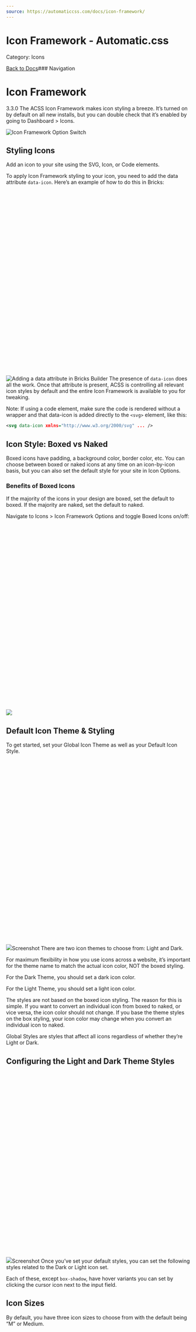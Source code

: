 ```yaml
---
source: https://automaticcss.com/docs/icon-framework/
---
```


# Icon Framework - Automatic.css

Category: Icons

[Back to Docs](https://automaticcss.com/docs)### Navigation

# Icon Framework

3.3.0
The ACSS Icon Framework makes icon styling a breeze. It’s turned on by default on all new installs, but you can double check that it’s enabled by going to Dashboard > Icons.

![Icon Framework Option Switch](https://automaticcss.com/wp-content/uploads/CleanShot-2024-11-11-at-16.00.02@2x-1024x1024.jpg)
## Styling Icons

Add an icon to your site using the SVG, Icon, or Code elements.

To apply Icon Framework styling to your icon, you need to add the data attribute `data-icon`. Here’s an example of how to do this in Bricks:

![Adding a data attribute in Bricks Builder](data:image/svg+xml,%3Csvg%20xmlns='http://www.w3.org/2000/svg'%20width='1024'%20height='1024'%20viewBox='0%200%201024%201024'%3E%3C/svg%3E)![Adding a data attribute in Bricks Builder](https://automaticcss.com/wp-content/uploads/CleanShot-2024-11-11-at-16.12.07@2x-1024x1024.jpg)
The presence of `data-icon` does all the work. Once that attribute is present, ACSS is controlling all relevant icon styles by default and the entire Icon Framework is available to you for tweaking.

Note: If using a code element, make sure the code is rendered without a wrapper and that data-icon is added directly to the `<svg>` element, like this:

```xml
<svg data-icon xmlns="http://www.w3.org/2000/svg" ... />
```

## Icon Style: Boxed vs Naked

Boxed icons have padding, a background color, border color, etc. You can choose between boxed or naked icons at any time on an icon-by-icon basis, but you can also set the default style for your site in Icon Options.

### Benefits of Boxed Icons

If the majority of the icons in your design are boxed, set the default to boxed. If the majority are naked, set the default to naked.

Navigate to Icons > Icon Framework Options and toggle Boxed Icons on/off:

![](data:image/svg+xml,%3Csvg%20xmlns='http://www.w3.org/2000/svg'%20width='1024'%20height='1024'%20viewBox='0%200%201024%201024'%3E%3C/svg%3E)![](https://automaticcss.com/wp-content/uploads/CleanShot-2025-01-29-at-11.30.23@2x-1024x1024.jpg)
## Default Icon Theme & Styling

To get started, set your Global Icon Theme as well as your Default Icon Style.

![](data:image/svg+xml,%3Csvg%20xmlns='http://www.w3.org/2000/svg'%20width='1024'%20height='1024'%20viewBox='0%200%201024%201024'%3E%3C/svg%3E)![](https://automaticcss.com/wp-content/uploads/CleanShot-2025-01-29-at-11.35.14@2x-1024x1024.jpg)Screenshot
There are two icon themes to choose from: Light and Dark.

For maximum flexibility in how you use icons across a website, it’s important for the theme name to match the actual icon color, NOT the boxed styling.

For the Dark Theme, you should set a dark icon color.

For the Light Theme, you should set a light icon color.

The styles are not based on the boxed icon styling.  The reason for this is simple. If you want to convert an individual icon from boxed to naked, or vice versa, the icon color should not change. If you base the theme styles on the box styling, your icon color may change when you convert an individual icon to naked.

Global Styles are styles that affect all icons regardless of whether they’re Light or Dark.

## Configuring the Light and Dark Theme Styles

![](data:image/svg+xml,%3Csvg%20xmlns='http://www.w3.org/2000/svg'%20width='1024'%20height='1024'%20viewBox='0%200%201024%201024'%3E%3C/svg%3E)![](https://automaticcss.com/wp-content/uploads/CleanShot-2025-01-29-at-11.37.10@2x-1024x1024.jpg)Screenshot
Once you’ve set your default styles, you can set the following styles related to the Dark or Light icon set.

Each of these, except `box-shadow`, have hover variants you can set by clicking the cursor icon next to the input field.

## Icon Sizes

By default, you have three icon sizes to choose from with the default being “M” or Medium.

![Icon Sizes](data:image/svg+xml,%3Csvg%20xmlns='http://www.w3.org/2000/svg'%20width='1024'%20height='1024'%20viewBox='0%200%201024%201024'%3E%3C/svg%3E)![Icon Sizes](https://automaticcss.com/wp-content/uploads/CleanShot-2024-11-11-at-16.31.15@2x-1024x1024.jpg)
Three options should be enough for most projects, but if you need more you can navigate to Icons > Options and turn on Expand Icon Sizes.

To change the size of an icon, use `.icon--{size}`. This can be placed on an individual icon or on a group of icons. For example, `.icon--l` will make an icon(s) adopt the large values.

You control the size of these options from the Icon Sizes accordion. When Boxed Icons is turned on, you can also control the padding values for each size. By default they reference your general icon padding value, which is relative to the size.

Tip: If you feel you need to adjust icon padding, try adjusting the default icon padding value first rather than adjusting the padding of each individual size. This is more likely to maintain padding consistency.

## Icon Lists

The Icon Framework has support for icon lists, which also have separate styling options.

![icon list options](data:image/svg+xml,%3Csvg%20xmlns='http://www.w3.org/2000/svg'%20width='1024'%20height='1024'%20viewBox='0%200%201024%201024'%3E%3C/svg%3E)![icon list options](https://automaticcss.com/wp-content/uploads/CleanShot-2024-11-11-at-16.36.02@2x-1024x1024.jpg)
You can turn a list into an icon list by applying either the `[data-icon-list]` attribute to the list element (`<ul>` or `<ol>`) or  by using the utility class `.icon-list`.

Either will work:

```xml
<ul class="icon-list"></ul>
<ul data-icon-list class="whatever"></ul>
```

This assumes your icons in the list are still placed with icon elements, SVGs, or Code elements. The framework does not support pseudo element icons out of the box due to CSS limitations.

Once you have an icon list, you can adjust styles accordingly:

## Overriding the Icon Theme Manually

There are two ways to change the icon theme manually, a utility class and a data attribute. Both  methods work on individual icons as well as groups of icons (if applied to the parent).

Class Method:

You can use `.icon--light` or `.icon--dark` to change the theme.

Attribute Method:

You can use `data-icon-theme="light"` or `data-icon-theme="dark"` to change the theme.

## Overriding the Icon Style Manually

There are two ways to change the icon style manually, a utility class and a data attribute. Both methods work on individual icons as well as groups of icons (if applied to the parent).

Class Method:

You can use `.icon--boxed` or `.icon--naked` to change the style.

Attribute Method:

You can use `data-icon-style="boxed"` or `data-icon-style="naked"` to change the style.

## Overriding the Icon Size Manually

There are two ways to change the icon size manually, a utility class and a data attribute. Both methods work on individual icons as well as groups of icons (if applied to the parent).

Class Method:

You can use `.icon--{size}` to change the size.

Attribute Method:

You can use `data-icon-size="{size}"` to change the size.

The accepted values are t-shirt sizes: s, m, l, etc.

## Overriding Icon Styles with Custom CSS

Every property in the Icon Framework is represented as a variable, making it easy to reference or override any style at any time. You can also deploy icon styling to any icon using the icon() mixin.

Notice for Bricks Users: Bricks uses inappropriate specificity for their default icon styling. In order to override this, we have to use additional specificity. This means that if you write custom CSS to style icons, the styles may not apply. You can use a double root selector `%root%%root% {}` for your custom CSS to resolve this.

